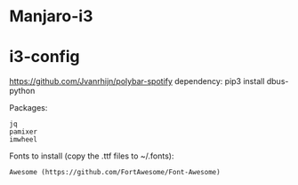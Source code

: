 # Manjaro-i3

# i3-config
https://github.com/Jvanrhijn/polybar-spotify dependency: pip3 install dbus-python



Packages:

    jq 
    pamixer 
    imwheel

Fonts to install (copy the .ttf files to ~/.fonts):

    Awesome (https://github.com/FortAwesome/Font-Awesome)
